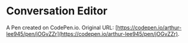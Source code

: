 # Conversation Editor

A Pen created on CodePen.io. Original URL: [https://codepen.io/arthur-lee945/pen/jOGvZZr](https://codepen.io/arthur-lee945/pen/jOGvZZr).


